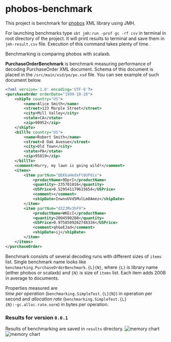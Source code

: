 # phobos-benchmark

This project is benchmark for [phobos](https://github.com/TinkoffCreditSystems/phobos) XML library using JMH. 

For launching benchmarks type `sbt jmh:run -prof gc -rf csv` in terminal in root 
directory of the project. It will print results to terminal and save 
them in `jmh-result.csv` file. Execution of this command takes plenty of time.

Benchmarking is comparing phobos with scalaxb. 

**PurchaseOrderBenchmark** is benchmark measuring performance of decoding PurchaseOrder 
XML document. Schema of this document is placed in the `/src/main/xsd/po/po.xsd` file. 
You can see example of such document below.
```xml
<?xml version='1.0' encoding='UTF-8'?>
<purchaseOrder orderDate="1999-10-20">
    <shipTo country="US">
        <name>Alice Smith</name>
        <street>123 Marple Street</street>
        <city>Mill Valley</city>
        <state>CA</state>
        <zip>90952</zip>
    </shipTo>
    <billTo country="US">
        <name>Robert Smith</name>
        <street>8 Oak Avenue</street>
        <city>Old Town</city>
        <state>PA</state>
        <zip>95819</zip>
    </billTo>
    <comment>Hurry, my lawn is going wild!</comment>
    <items>
        <item partNum="QEKkaHedxFt8UPdis">
            <productName>9DprI</productName>
            <quantity>-235701016</quantity>
            <USPrice>0.529541179615654</USPrice>
            <comment></comment>
            <shipDate>InwnoUVd5MulLm8Amez</shipDate>
        </item>
        <item partNum="d32JMv3hF9">
            <productName>WKEcI</productName>
            <quantity>2094590288</quantity>
            <USPrice>0.9758509262748334</USPrice>
            <comment>qhGeEJad</comment>
            <shipDate>ij</shipDate>
        </item>
    </items>
</purchaseOrder>
```
Benchmark consists of several decoding runs with different sizes of `items` list. 
Single benchmark name looks like `benchmarking.PurchaseOrderBenchmark.{L}{N}`, 
where `{L}` is library name (either phobos or scalaxb) and `{N}` is size of `items` list. 
Each item adds 200B in average to documents.

Properties measured are  
*time per operation* (`benchmarking.SimpleTest.{L}{N}`) in operation per second and 
*allocation rate* (`benchmarking.SimpleTest.{L}{N}:·gc.alloc.rate.norm`) in 
bytes per operation.

### Results for version `0.0.1`
Results of benchmarking are saved in `results` directory.
![memory chart](results_old/0.1.0/time.png)
![memory chart](results_old/0.1.0/memory.png)
